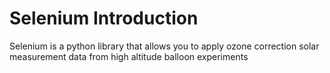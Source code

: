 # Selenium Introduction

Selenium is a python library that allows you to apply ozone correction solar measurement data from high altitude balloon experiments
